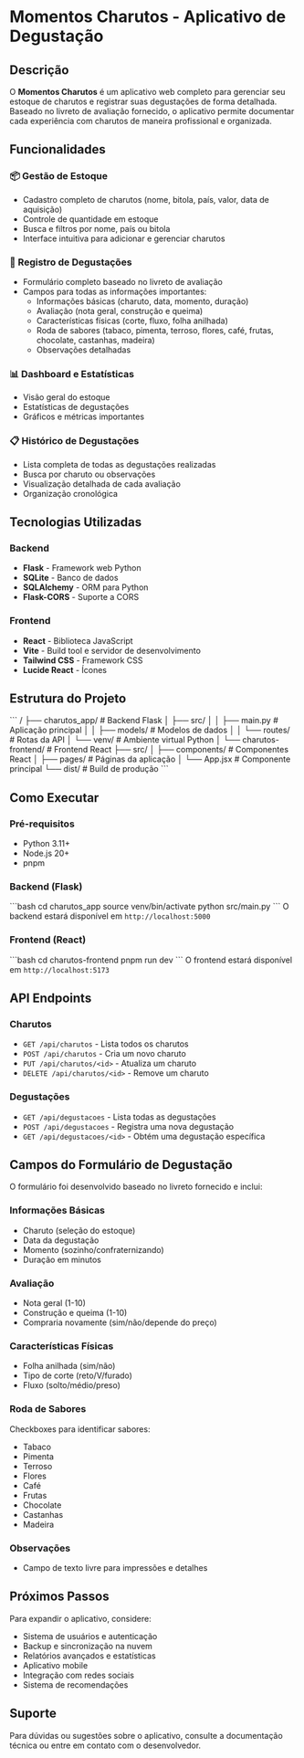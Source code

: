 # Momentos Charutos - Aplicativo de Degustação

## Descrição

O **Momentos Charutos** é um aplicativo web completo para gerenciar seu estoque de charutos e registrar suas degustações de forma detalhada. Baseado no livreto de avaliação fornecido, o aplicativo permite documentar cada experiência com charutos de maneira profissional e organizada.

## Funcionalidades

### 📦 Gestão de Estoque
- Cadastro completo de charutos (nome, bitola, país, valor, data de aquisição)
- Controle de quantidade em estoque
- Busca e filtros por nome, país ou bitola
- Interface intuitiva para adicionar e gerenciar charutos

### 🍃 Registro de Degustações
- Formulário completo baseado no livreto de avaliação
- Campos para todas as informações importantes:
  - Informações básicas (charuto, data, momento, duração)
  - Avaliação (nota geral, construção e queima)
  - Características físicas (corte, fluxo, folha anilhada)
  - Roda de sabores (tabaco, pimenta, terroso, flores, café, frutas, chocolate, castanhas, madeira)
  - Observações detalhadas

### 📊 Dashboard e Estatísticas
- Visão geral do estoque
- Estatísticas de degustações
- Gráficos e métricas importantes

### 📋 Histórico de Degustações
- Lista completa de todas as degustações realizadas
- Busca por charuto ou observações
- Visualização detalhada de cada avaliação
- Organização cronológica

## Tecnologias Utilizadas

### Backend
- **Flask** - Framework web Python
- **SQLite** - Banco de dados
- **SQLAlchemy** - ORM para Python
- **Flask-CORS** - Suporte a CORS

### Frontend
- **React** - Biblioteca JavaScript
- **Vite** - Build tool e servidor de desenvolvimento
- **Tailwind CSS** - Framework CSS
- **Lucide React** - Ícones

## Estrutura do Projeto

\`\`\`
/
├── charutos_app/           # Backend Flask
│   ├── src/
│   │   ├── main.py        # Aplicação principal
│   │   ├── models/        # Modelos de dados
│   │   └── routes/        # Rotas da API
│   └── venv/              # Ambiente virtual Python
│
└── charutos-frontend/      # Frontend React
    ├── src/
    │   ├── components/    # Componentes React
    │   ├── pages/         # Páginas da aplicação
    │   └── App.jsx        # Componente principal
    └── dist/              # Build de produção
\`\`\`

## Como Executar

### Pré-requisitos
- Python 3.11+
- Node.js 20+
- pnpm

### Backend (Flask)
\`\`\`bash
cd charutos_app
source venv/bin/activate
python src/main.py
\`\`\`
O backend estará disponível em `http://localhost:5000`

### Frontend (React)
\`\`\`bash
cd charutos-frontend
pnpm run dev
\`\`\`
O frontend estará disponível em `http://localhost:5173`

## API Endpoints

### Charutos
- `GET /api/charutos` - Lista todos os charutos
- `POST /api/charutos` - Cria um novo charuto
- `PUT /api/charutos/<id>` - Atualiza um charuto
- `DELETE /api/charutos/<id>` - Remove um charuto

### Degustações
- `GET /api/degustacoes` - Lista todas as degustações
- `POST /api/degustacoes` - Registra uma nova degustação
- `GET /api/degustacoes/<id>` - Obtém uma degustação específica

## Campos do Formulário de Degustação

O formulário foi desenvolvido baseado no livreto fornecido e inclui:

### Informações Básicas
- Charuto (seleção do estoque)
- Data da degustação
- Momento (sozinho/confraternizando)
- Duração em minutos

### Avaliação
- Nota geral (1-10)
- Construção e queima (1-10)
- Compraria novamente (sim/não/depende do preço)

### Características Físicas
- Folha anilhada (sim/não)
- Tipo de corte (reto/V/furado)
- Fluxo (solto/médio/preso)

### Roda de Sabores
Checkboxes para identificar sabores:
- Tabaco
- Pimenta
- Terroso
- Flores
- Café
- Frutas
- Chocolate
- Castanhas
- Madeira

### Observações
- Campo de texto livre para impressões e detalhes

## Próximos Passos

Para expandir o aplicativo, considere:
- Sistema de usuários e autenticação
- Backup e sincronização na nuvem
- Relatórios avançados e estatísticas
- Aplicativo mobile
- Integração com redes sociais
- Sistema de recomendações

## Suporte

Para dúvidas ou sugestões sobre o aplicativo, consulte a documentação técnica ou entre em contato com o desenvolvedor.
